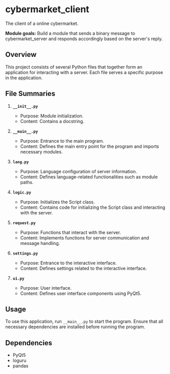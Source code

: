 # cybermarket_client

The client of a online cybermarket.

**Module goals:** Build a module that sends a binary message to cybermarket_server and responds accordingly based on the server's reply.

## Overview
This project consists of several Python files that together form an application for interacting with a server. Each file serves a specific purpose in the application.

## File Summaries

1. **`__init__.py`**
   - Purpose: Module initialization.
   - Content: Contains a docstring.

2. **`__main__.py`**
   - Purpose: Entrance to the main program.
   - Content: Defines the main entry point for the program and imports necessary modules.

3. **`lang.py`**
   - Purpose: Language configuration of server information.
   - Content: Defines language-related functionalities such as module paths.

4. **`logic.py`**
   - Purpose: Initializes the Script class.
   - Content: Contains code for initializing the Script class and interacting with the server.

5. **`request.py`**
   - Purpose: Functions that interact with the server.
   - Content: Implements functions for server communication and message handling.

6. **`settings.py`**
   - Purpose: Entrance to the interactive interface.
   - Content: Defines settings related to the interactive interface.

7. **`ui.py`**
   - Purpose: User interface.
   - Content: Defines user interface components using PyQt5.

## Usage
To use this application, run `__main__.py` to start the program. Ensure that all necessary dependencies are installed before running the program.

## Dependencies
- PyQt5
- loguru
- pandas
